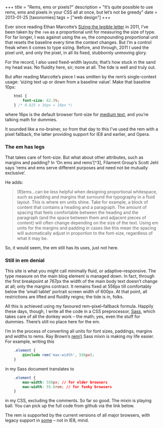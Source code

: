 +++
title = "Rems, ems or pixels?"
description = "It’s quite possible to use rems, ems and pixels in your CSS all at once, but let’s not be greedy"
date = 2013-01-25
[taxonomies]
tags = ["web design"]
+++

Ever since reading Ethan Marcotte’s [Sizing the legible letter](href="http://blog.typekit.com/2011/11/09/type-study-sizing-the-legible-letter/) in 2011, I’ve been taken by the `rem` as a proportional unit for measuring the size of type. For far longer, I was against using the `em`, the compounding proportional unit that resets the baseline every time the context changes. But I’m a control freak when it comes to type sizing. Before, and through, 2011 I used the pixel unit, and only the pixel, in all its fixed, stubbornly unmoving glory.

For the record, I also used fixed-width layouts; that’s how stuck in the sand my head was. No fluidity here, sir; none at all. The tide is well and truly out.

But after reading Marcotte’s piece I was smitten by the rem’s single-context usage: ‘sizing text up or down from a baseline value’. Make that baseline 10px:

```css
    html {
        font-size: 62.5%;
    } /* 0.625 x 16px = 10px */
```
where 16px is the default browser font-size for [medium text](http://clagnut.com/blog/348/), and you’re talking math for dummies.

It sounded like a no-brainer, so from that day to this I’ve used the rem with a pixel fallback, the latter providing support for IE8 and earlier, and Opera.

### The em has legs

That takes care of font-size. But what about other attributes, such as margins and padding? In ‘On ems and rems’[^3], Filament Group’s Scott Jehl says ‘rems and ems serve different purposes and need not be mutually exclusive’.

He adds:

> [R]ems…can be less helpful when designing proportional whitespace, such as padding and margins that surround the typography in a fluid layout. This is where em units shine. Take for example, a block of content that contains a heading and a paragraph. The amount of spacing that feels comfortable between the heading and the paragraph (and the space between them and adjacent pieces of content) will often change depending on the size of the text. Using em units for the margins and padding in cases like this mean the spacing will automatically adjust in proportion to the font-size, regardless of what it may be.

So, it would seem, the em still has its uses, just not here.

### Still in em denial

This site is what you might call minimally fluid, or adaptive–responsive. The type measure on the main blog element is managed down. In fact, through the first breakpoint at 767px the width of the main body text doesn’t change at all; only the margins contract. It remains fixed at 556px till comfortably below the ‘small tablet’ portrait screen width of 600px. At that point, all restrictions are lifted and fluidity reigns; the tide is in, folks.

All this is achieved using my favoured rem–pixel–fallback formula. Happily these days, though, I write all the code in a CSS preprocessor, [Sass](http://sass-lang.com), which takes care of all the donkey work – the math; yes, even the stuff for dummies. There’s still no place here for the em.

I’m in the process of converting all units for font sizes, paddings, margins and widths to rems. Ray Brown’s [rem()](https://github.com/bitmanic/rem/tree/master/test) Sass mixin is making my life easier. For example, writing this

```css
    .element {
        @include rem('max-width', 556px);
    }
```

in my Sass document translates to

```css
    .element {
        max-width: 556px; // for older browsers
        max-width: 55.6rem; // for funky browsers
    }
```

in my CSS, excluding the comments. So far so good. The mixin is playing ball. You can pick up the full code from github via the link below.

The rem is supported by the current versions of all major browsers, with legacy support in [some](http://caniuse.com/#feat=rem) – not in IE8, mind.